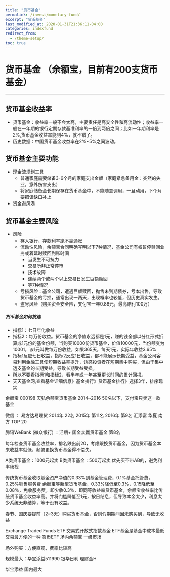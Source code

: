 ```yaml
---
title: "货币基金"
permalink: /invest/monetary-fund/
excerpt: "货币基金"
last_modified_at: 2020-01-31T21:36:11-04:00
categories: indexfund
redirect_from:
  - /theme-setup/
toc: true
---
```


<!--3-6课-->


# 货币基金 （余额宝，目前有200支货币基金）
* * *
## 货币基金收益率
- 货币基金：收益率一般不会太高，主要责任是高安全性和高流动性；收益率一般在一年期的银行定期存款基准利率的一倍到两倍之间；比如一年期利率是2%,货币基金收益率能到4%，就不错了。
- 历史数据：中国货币基金收益率在2%~5%之间波动。
## 货币基金主要功能
- 现金流规划工具
  - 普通家庭需要储备3-6个月的家庭支出金额（家庭紧急备用金：突然的失业，意外伤害支出）
  - 将家庭储备金长期保存在货币基金中，不能随意调用，一旦动用，下个月要把该缺口补上
- 资金避风港
## 货币基金主要风险
- 风险
  - 存入银行，存款利率跑不赢通胀
  - 流动性风险，余额宝合同明确写明以下7种情况，基金公司有权暂停赎回业务或着延时赎回到账时间
    - 当发生不可抗力
    - 交易所非正常停市
    - 技术故障
    - 连续两个或两个以上交易日发生巨额赎回
    - 等7种情况
  - 亏损风险：基金公司，遭遇巨额赎回，抛售未到期债券，亏本出售，导致货币基金的亏损，通常出现一两天，出现概率也较低，但历史真实发生。
  - 盗号风险（购买资金安全险，支付宝一年0.88元，最高赔付100万）
##### 货币基金如何挑选
  - 指标1：七日年化收益
  - 指标2：每万份收益。货币基金的净值永远都是1元，赚的钱全部以分红形式折算成1元份的基金份额，当购买10000份货币基金，价值10000元，当份额变为10001，该1元叫做每万份收益，如果365天，每天1元，实际年收益3.65%
  - 指标1反应七日收益，指标2反应1日收益，都不能展示长期受益，基金公司容易利用金融工具使短期收益率提升，诱惑投资者在短期集中购买，但由于集中透支基金的长期受益，导致长期受益受损。
  - 所以不要看指标1和指标2，看半年或一年甚至更长时间的累计回报。
  - 天天基金网,查看基金详细信息》基金排行》货币基金排行》选择3年，排序现实

余额宝 000198 天弘余额宝货币基金  2014~2016 50名以下，支付宝只卖这一款基金

微信 ： 易方达易理货 2014年 22名 2015年 第11名  2016年 第9名
汇添富
华夏
南方   TOP 20

腾讯WeBank (微众银行)  ：活期+  国金众赢货币基金   第8名


每年检查货币基金收益率，排名跌出前20，考虑跟换货币基金，因为货币基金本来收益率就低，频繁更换货币基金得不偿失。


A类货币基金：1000元起卖
B类货币基金：500万起卖
优先买不带AB的，避免利率歧视

传统货币基金收取基金资产净值的0.33%到基金管理费，0.1%基金托管费，0.25%销售服务费
余额宝等新型货币基金，0.33%降低至0.3%，0.15降低至0.08%，免收服务费，即少收0.3%，即同等收益率货币基金，余额宝收益率比传统货币基金收益率高。并将门槛降低至1元，按日结息，但导致本金太少，利息太少系统无非结算，等于没有收益。

春节、国庆要提前（2~3天）购买货币基金，否则假期期间因未购买到，导致无收益


Exchange Traded Funds ETF 交易式开放式指数基金
ETF基金是基金中成本最低交易最方便的一种
货币ETF 场内余额宝 一级市场

场外购买：方便直观，费率比较高


规模最大：华宝添益511990  银华日利  理财金H

华宝添益 国内最大
